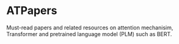 # ATPapers
Must-read papers and related resources on attention mechanisim, Transformer and pretrained language model (PLM) such as BERT.
